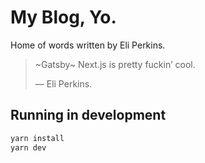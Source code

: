 # My Blog, Yo.

Home of words written by Eli Perkins.

> ~Gatsby~ Next.js is pretty fuckin’ cool.
>
> — Eli Perkins.

## Running in development

```bash
yarn install
yarn dev
```
